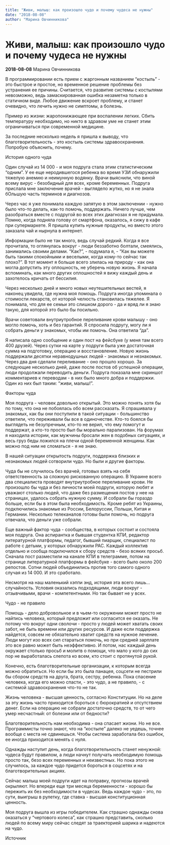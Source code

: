 ```yaml
---
title: "Живи, малыш: как произошло чудо и почему чудеса не нужны"
date: "2018-08-08"
author: "Марина Овчинникова"
---
```


# Живи, малыш: как произошло чудо и почему чудеса не нужны

**2018-08-08** Марина Овчинникова

В программировании есть прием с жаргонным названием “костыль” - это   быстрое и простое, но временное решение проблемы без устранения ее   причины. Считается, что развитие системы с костылями невозможно, ведь   замаскированная ошибка незаметна только в статичном виде. Любое движение   вскроет проблему, и станет очевидно, что лечить нужно не симптомы, а   болезнь.

Пример из жизни: жаропонижающее при воспалении легких. Сбить   температуру необходимо, но никто в здравом уме не станет этим   ограничиваться при современной медицине.

За последние несколько недель я пришла к выводу, что   благотворительность - это костыль системы здравоохранения. Попробую   объяснить, почему.

История одного чуда

Один случай из 14 000 - и моя подруга стала этим статистическим   “одним”. У ее еще неродившегося ребенка во время УЗИ обнаружили тяжелую   анемию и неимунную водянку. Врачи выяснили, что виной всему вирус -   безобидный для всех, кроме беременных. Подруга прислала мне заключение   врачей - выглядело жутко, но я не знала бОльшую часть терминов и   диагнозов.

Через час я уже понимала каждую запятую в этом заключении - нужно   было что-то делать, как-то помочь, поддержать. Ничего лучше, чем   разобраться вместе с подругой во всех этих диагнозах я не придумала.   Помню, когда подняла голову от смартфона, оказалось, я сижу в кафе при   супермаркете. Я пришла купить нужные продукты, но вместо этого заказала   чай и нырнула в интернет.

Информации было не так много, ведь случай редкий. Когда я все   прочитала, то оглянулась вокруг - люди беззаботно болтали, смеялись,   занимались своими делами. “Как?”, - подумала я, - “Как вы можете быть   такими спокойными и веселыми, когда кому-то сейчас так плохо?”. В тот   момент я больше всего злилась на природу - как она могла допустить эту   оплошность, не уберечь новую жизнь. Я начала вспоминать, как много   других оплошностей я вижу каждый день и захотелось кричать от бессилия.

Через несколько дней и много новых неутешительных вестей, я наконец   увидела, где нужна моя помощь. Подруга иногда упоминала о стоимости   лекарств, от которой челюсть становилась тяжелее. Я понимала, что для ее   семьи это слишком дорого - да и вряд ли я знаю такую, для которой это   было бы посильно.

Врачи советовали внутриутробное переливание крови малышу - оно могло   помочь, хоть и без гарантий. Я спросила подругу, могу ли я собрать   деньги у знакомых, чтобы им помочь. Она ответила “да”.

Я написала одно сообщение и один пост на фейсбуке (у меня там всего   400 друзей). Через сутки на карте у подруги была уже достаточная сумма   на подготовку, операцию и восстановление. Новую жизнь поддержали десятки   неравнодушных людей - знакомых и незнакомых. Через два дня сделали   переливание - оно прошло хорошо. За следующие несколько дней, даже после   постов об успешной операции, люди продолжали переводить деньги. Подруга   показала мне скриншот комментариев к переводам - в них было много добра   и поддержки. Один из них был таким: “живи, малыш!”.

Факторы чуда

Моя подруга - человек довольно открытый. Это можно понять хотя бы по   тому, что она не побоялась обо всем рассказать. Я спрашивала у знакомых,   как бы они поступили в такой ситуации - большинство ответили, что   переживали бы все в одиночестве. Кто-то боялся бы выглядеть не   безупречным, кто-то не верил, что ему помогут и поддержат, а кто-то   просто был бы морально парализован. На форумах я находила истории, как   мужчины бросали жен в подобных ситуациях, и весь груз беды ложился на   плечи одной беременной женщины. Как можно под ним не сломаться - я не   знаю.

В нашей ситуации открытость подруги, поддержка близких и незнакомых людей сотворили чудо. Но были и другие факторы.

Чуда бы не случилось без врачей, готовых взять на себя   ответственность за сложную рискованную операцию. В Украине всего два   специалиста проводят внутриутробное переливание крови. Не произошло бы   чуда и без личности моей подруги, которую любят и уважают столько людей,   что даже без размещения постов у нее на страницах, удалось собрать   нужную сумму. И собрали бы гораздо больше, если бы в этом была   необходимость. Кроме ребят из Украины, подключились знакомые из России,   Белоруссии, Польши, Китая и Германии. Несколько телеканалов готовы были   помочь, но подруга отвечала, что деньги уже собрали.

Еще важный фактор чуда - сообщества, в которых состоит и состояла моя   подруга. Она аспирантка и бывшая студентка КПИ, редактор литературной   платформы, педагог, бывший пиарщик, специалист по работе с детьми, у   которых обнаружили РАС. Каждый коллектив отдельно и сообща подключился к   сбору средств - безо всяких просьб. Сначала пост разместили на канале   КПИ в телеграмме, потом на странице литературной платформы в фейсбуке -   всего было около 200 репостов. Сотни людей объединились против того   самого одного случая из 14 000. И это сработало.

Несмотря на наш маленький хэппи энд, история эта всего лишь…   случайность. Условия оказались подходящими, люди вокруг - отзывчивыми,   врачи - компетентными. Но так бывает не у всех.

Чудо - не правило

Помощь - дело добровольное и в чьем-то окружении может просто не   найтись человека, который предложит или согласится ее оказать. Не потому   что вокруг одни сволочи - просто у людей может хватать своих забот, не   быть времени или других ресурсов. И даже если поддержка найдется, совсем   не обязательно хватит средств на нужное лечение. Люди могут изо всех   сил стараться помочь, но при средней зарплате это все равно может быть   неэффективно. И потом, нас каждый день окружает столько просьб и молитв о   помощи, что мало у кого до сих пор не выработалась слепота ко всем, кто   стоит с протянутой рукой.

Конечно, есть благотворительные организации, к которым всегда можно   обратиться. Но если бы это была панацея, соцсети не пестрили бы сбором   средств на друга, брата, сестру, ребенка. Пока спасение человека, когда   его можно спасти, - это чудо, а не правило, - с системой здравоохранения   что-то не так.

Жизнь человека - высшая ценность, согласно Конституции. Но на деле за   эту жизнь часто приходится бороться с бюрократией и отсутствием денег.   Если на операцию не собрали достаточно средств, то от чего умер   несчастный: от болезни или от бедности?

Благотворительность нам необходима - она спасает жизни. Но не все.   Программисты точно знают, что на “костыле” далеко не уедешь, точнее   вообще с места не сдвинешься. Чтобы система заработала без ошибок, ее   иногда приходится менять с нуля.

Однажды наступит день, когда благотворительность станет ненужной:   чудеса будут правилом, а люди начнут получать необходимую помощь просто   так, безо всех переменных и неизвестных. Но пока этого не случилось, за   каждое чудо придется бороться в соцсетях и на благотворительных акциях.

Сейчас малыш моей подруги идет на поправку, прогнозы врачей окрыляют.   Но впереди еще три месяца беременности - хорошо бы пережить их без   необходимости в чудесах. Ведь каждое чудо - это, по сути, выигрыш в   рулетку, где ставка - высшая конституционная ценность.

Моя подруга вышла из игры победителем. Как страшно однажды снова   оказаться у “чертового колеса”, как страшно представить, сколько людей   по всему миру сейчас следят за траекторией шарика и надеются на чудо.

Источник